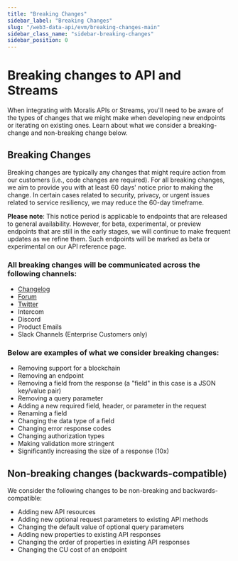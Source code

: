 ```yaml
---
title: "Breaking Changes"
sidebar_label: "Breaking Changes"
slug: "/web3-data-api/evm/breaking-changes-main"
sidebar_class_name: "sidebar-breaking-changes"
sidebar_position: 0
---
```


# Breaking changes to API and Streams

When integrating with Moralis APIs or Streams, you'll need to be aware of the types of changes that we might make when developing new endpoints or iterating on existing ones. Learn about what we consider a breaking-change and non-breaking change below.

## Breaking Changes

Breaking changes are typically any changes that might require action from our customers (i.e., code changes are required). For all breaking changes, we aim to provide you with at least 60 days' notice prior to making the change. In certain cases related to security, privacy, or urgent issues related to service resiliency, we may reduce the 60-day timeframe.

**Please note**: This notice period is applicable to endpoints that are released to general availability. However, for beta, experimental, or preview endpoints that are still in the early stages, we will continue to make frequent updates as we refine them. Such endpoints will be marked as beta or experimental on our API reference page.

### All breaking changes will be communicated across the following channels:

- [Changelog](/changelog)
- [Forum](https://forum.moralis.io/)
- <a href="https://x.com/moralisdevs">Twitter</a>
- Intercom
- Discord
- Product Emails
- Slack Channels (Enterprise Customers only)

### Below are examples of what we consider breaking changes:

- Removing support for a blockchain
- Removing an endpoint
- Removing a field from the response (a "field" in this case is a JSON key/value pair)
- Removing a query parameter
- Adding a new required field, header, or parameter in the request
- Renaming a field
- Changing the data type of a field
- Changing error response codes
- Changing authorization types
- Making validation more stringent
- Significantly increasing the size of a response (10x)

## Non-breaking changes (backwards-compatible)

We consider the following changes to be non-breaking and backwards-compatible:

- Adding new API resources
- Adding new optional request parameters to existing API methods
- Changing the default value of optional query parameters
- Adding new properties to existing API responses
- Changing the order of properties in existing API responses
- Changing the CU cost of an endpoint
